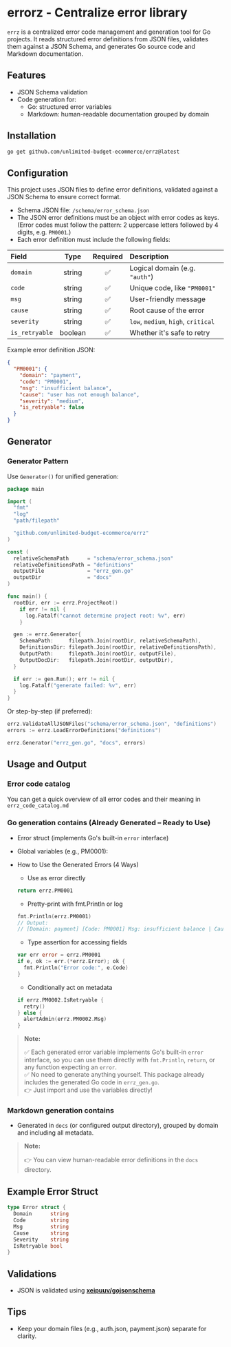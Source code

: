 # errorz - Centralize error library

`errz` is a centralized error code management and generation tool for Go projects. It reads structured error definitions from JSON files, validates them against a JSON Schema, and generates Go source code and Markdown documentation.

## Features

- JSON Schema validation
- Code generation for:
  - Go: structured error variables
  - Markdown: human-readable documentation grouped by domain

## Installation

```bash
go get github.com/unlimited-budget-ecommerce/errz@latest
```

## Configuration

This project uses JSON files to define error definitions, validated against a JSON Schema to ensure correct format.

- Schema JSON file: `/schema/error_schema.json`
- The JSON error definitions must be an object with error codes as keys.(Error codes must follow the pattern: 2 uppercase letters followed by 4 digits, e.g. `PM0001`.)
- Each error definition must include the following fields:

| Field          |  Type   | Required | Description                         |
| :------------- | :-----: | :------: | :---------------------------------- |
| `domain`       | string  |    ✅    | Logical domain (e.g. `"auth"`)      |
| `code`         | string  |    ✅    | Unique code, like `"PM0001"`        |
| `msg`          | string  |    ✅    | User-friendly message               |
| `cause`        | string  |    ✅    | Root cause of the error             |
| `severity`     | string  |    ✅    | `low`, `medium`, `high`, `critical` |
| `is_retryable` | boolean |    ✅    | Whether it's safe to retry          |

Example error definition JSON:

```json
{
  "PM0001": {
    "domain": "payment",
    "code": "PM0001",
    "msg": "insufficient balance",
    "cause": "user has not enough balance",
    "severity": "medium",
    "is_retryable": false
  }
}
```

## Generator

### Generator Pattern

Use `Generator()` for unified generation:

```go
package main

import (
  "fmt"
  "log"
  "path/filepath"

  "github.com/unlimited-budget-ecommerce/errz"
)

const (
  relativeSchemaPath      = "schema/error_schema.json"
  relativeDefinitionsPath = "definitions"
  outputFile              = "errz_gen.go"
  outputDir               = "docs"
)

func main() {
  rootDir, err := errz.ProjectRoot()
    if err != nil {
      log.Fatalf("cannot determine project root: %v", err)
    }

  gen := errz.Generator{
    SchemaPath:     filepath.Join(rootDir, relativeSchemaPath),
    DefinitionsDir: filepath.Join(rootDir, relativeDefinitionsPath),
    OutputPath:     filepath.Join(rootDir, outputFile),
    OutputDocDir:   filepath.Join(rootDir, outputDir),
  }

  if err := gen.Run(); err != nil {
    log.Fatalf("generate failed: %v", err)
  }
}
```

Or step-by-step (if preferred):

```go
errz.ValidateAllJSONFiles("schema/error_schema.json", "definitions")
errors := errz.LoadErrorDefinitions("definitions")

errz.Generator("errz_gen.go", "docs", errors)
```

## Usage and Output

### Error code catalog

You can get a quick overview of all error codes and their meaning in `errz_code_catalog.md`

### Go generation contains (Already Generated – Ready to Use)

- Error struct (implements Go's built-in `error` interface)
- Global variables (e.g., PM0001):
- How to Use the Generated Errors (4 Ways)

  - Use as error directly

  ```go
  return errz.PM0001
  ```

  - Pretty-print with fmt.Println or log

  ```go
  fmt.Println(errz.PM0001)
  // Output:
  // [Domain: payment] [Code: PM0001] Msg: insufficient balance | Cause: user has not enough balance | Severity: medium | Retryable: false
  ```

  - Type assertion for accessing fields

  ```go
  var err error = errz.PM0001
  if e, ok := err.(*errz.Error); ok {
    fmt.Println("Error code:", e.Code)
  }
  ```

  - Conditionally act on metadata

  ```go
  if errz.PM0002.IsRetryable {
    retry()
  } else {
    alertAdmin(errz.PM0002.Msg)
  }

  ```

> **Note:**
>
> ✅ Each generated error variable implements Go's built-in `error` interface, so you can use them directly with `fmt.Println`, `return`, or any function expecting an `error`.  
> ✅ No need to generate anything yourself. This package already includes the generated Go code in `errz_gen.go`.  
> 👉 Just import and use the variables directly!

### Markdown generation contains

- Generated in `docs` (or configured output directory), grouped by domain and including all metadata.

> **Note:**
>
> 👉 You can view human-readable error definitions in the `docs` directory.

## Example Error Struct

```go
type Error struct {
  Domain      string
  Code        string
  Msg         string
  Cause       string
  Severity    string
  IsRetryable bool
}
```

## Validations

- JSON is validated using **[xeipuuv/gojsonschema](https://github.com/xeipuuv/gojsonschema.git)**

## Tips

- Keep your domain files (e.g., auth.json, payment.json) separate for clarity.

